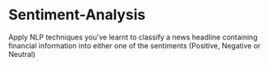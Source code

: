 # Sentiment-Analysis
Apply NLP techniques you've learnt to classify a news headline containing financial information into either one of the sentiments (Positive, Negative or Neutral)
